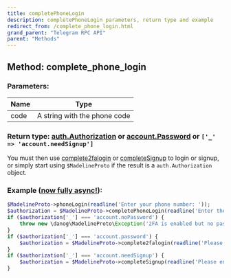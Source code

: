 ```yaml
---
title: completePhoneLogin
description: completePhoneLogin parameters, return type and example
redirect_from: /complete_phone_login.html
grand_parent: "Telegram RPC API"
parent: "Methods"
---
```

## Method: complete\_phone\_login  


### Parameters:

| Name     |    Type       |
|----------|---------------|
|code| A string with the phone code|

### Return type: [auth.Authorization](API_docs/types/auth.Authorization.html) or [account.Password](http://docs.madelineproto.xyz/API_docs/types/account_Password.html) or `['_' => 'account.needSignup']`

You must then use [complete2falogin](complete2FALogin.html) or [completeSignup](completeSignup.html) to login or signup, or simply start using `$MadelineProto` if the result is a `auth.Authorization` object.

### Example ([now fully async!](https://docs.madelineproto.xyz/docs/ASYNC.html)):


```php
$MadelineProto->phoneLogin(readline('Enter your phone number: '));
$authorization = $MadelineProto->completePhoneLogin(readline('Enter the code you received: '));
if ($authorization['_'] === 'account.noPassword') {
    throw new \danog\MadelineProto\Exception('2FA is enabled but no password is set!');
}
if ($authorization['_'] === 'account.password') {
    $authorization = $MadelineProto->complete2falogin(readline('Please enter your password (hint '.$authorization['hint'].'): '));
}
if ($authorization['_'] === 'account.needSignup') {
    $authorization = $MadelineProto->completeSignup(readline('Please enter your first name: '), readline('Please enter your last name (can be empty): '));
}

```

